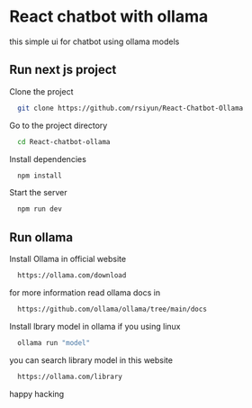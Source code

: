
# React chatbot with ollama

this simple ui for chatbot using ollama models




## Run next js project

Clone the project

```bash
  git clone https://github.com/rsiyun/React-Chatbot-Ollama
```

Go to the project directory

```bash
  cd React-chatbot-ollama
```

Install dependencies

```bash
  npm install
```

Start the server

```bash
  npm run dev
```

## Run ollama

Install Ollama in official website

```bash
  https://ollama.com/download
```

for more information read ollama docs in 

```bash 
  https://github.com/ollama/ollama/tree/main/docs
```

Install lbrary model in ollama if you using linux
```bash
  ollama run "model"
```

you can search library model in this website
```bash
  https://ollama.com/library
```

happy hacking





